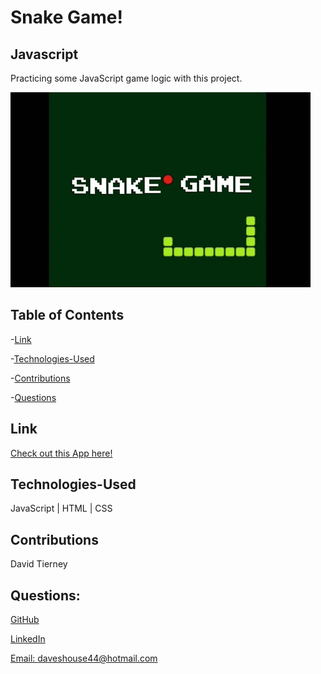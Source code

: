 # Snake Game!

## Javascript

Practicing some JavaScript game logic with this project.

![Image of main page application](./images/snake_screenshot.gif)

## Table of Contents

-[Link](#link)

-[Technologies-Used](#technologies-used)

-[Contributions](#contributions)

-[Questions](#questions)

## Link

[Check out this App here!](https://daveshouse44.github.io/snake_game/)

## Technologies-Used

JavaScript | HTML | CSS

## Contributions

David Tierney

## Questions:

[GitHub](https://github.com/daveshouse44)

[LinkedIn](https://www.linkedin.com/in/david-tierney-652030214/)

[Email: daveshouse44@hotmail.com](mailto:daveshouse44@hotmail.com)
